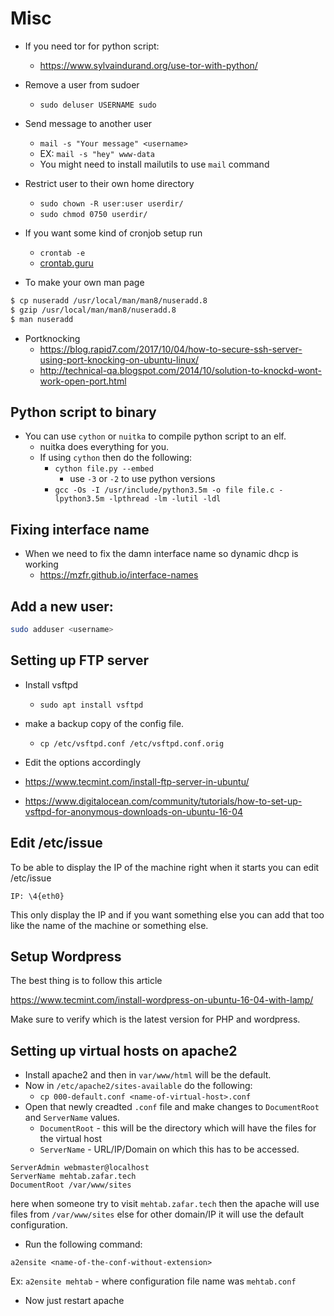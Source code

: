 # Misc

* If you need tor for python script:
    - https://www.sylvaindurand.org/use-tor-with-python/
* Remove a user from sudoer
    - `sudo deluser USERNAME sudo`
* Send message to another user
    - `mail -s "Your message" <username>`
    - EX: `mail -s "hey" www-data`
    - You might need to install mailutils to use `mail` command
* Restrict user to their own home directory
    - `sudo chown -R user:user userdir/`
    - `sudo chmod 0750 userdir/`
* If you want some kind of cronjob setup run
    - `crontab -e`
    - [crontab.guru](https://crontab.guru/)

* To make your own man page

```bash
$ cp nuseradd /usr/local/man/man8/nuseradd.8
$ gzip /usr/local/man/man8/nuseradd.8
$ man nuseradd
```

* Portknocking
    - https://blog.rapid7.com/2017/10/04/how-to-secure-ssh-server-using-port-knocking-on-ubuntu-linux/
    - http://technical-qa.blogspot.com/2014/10/solution-to-knockd-wont-work-open-port.html

## Python script to binary

* You can use `cython` or `nuitka` to compile python script to an elf.
    - nuitka does everything for you.
    - If using `cython` then do the following:
        * `cython file.py --embed`
            - use `-3` or `-2` to use python versions
        * `gcc -Os -I /usr/include/python3.5m -o file file.c -lpython3.5m -lpthread -lm -lutil -ldl`

## Fixing interface name

* When we need to fix the damn interface name so dynamic dhcp is working
    - https://mzfr.github.io/interface-names

## Add a new user:

```bash
sudo adduser <username>
```

## Setting up FTP server

* Install vsftpd
    - `sudo apt install vsftpd`
* make a backup copy of the config file.
    - `cp /etc/vsftpd.conf /etc/vsftpd.conf.orig`
* Edit the options accordingly

* https://www.tecmint.com/install-ftp-server-in-ubuntu/
* https://www.digitalocean.com/community/tutorials/how-to-set-up-vsftpd-for-anonymous-downloads-on-ubuntu-16-04

## Edit /etc/issue

To be able to display the IP of the machine right when it starts you can edit /etc/issue

```
IP: \4{eth0}
```


This only display the IP and if you want something else you can add that too like the name of the machine or something else.


## Setup Wordpress

The best thing is to follow this article

https://www.tecmint.com/install-wordpress-on-ubuntu-16-04-with-lamp/

Make sure to verify which is the latest version for PHP and wordpress.

## Setting up virtual hosts on apache2

* Install apache2 and then in `var/www/html` will be the default.
* Now in `/etc/apache2/sites-available` do the following:
    - `cp 000-default.conf <name-of-virtual-host>.conf`
* Open that newly creadted `.conf` file and make changes to `DocumentRoot` and `ServerName` values.
    - `DocumentRoot` -  this will be the directory which will have the files for the virtual host
    - `ServerName` - URL/IP/Domain on which this has to be accessed.

```
ServerAdmin webmaster@localhost
ServerName mehtab.zafar.tech
DocumentRoot /var/www/sites     
```

here when someone try to visit `mehtab.zafar.tech` then the apache will use files from `/var/www/sites` else for other domain/IP it will use the default configuration.

* Run the following command:

```
a2ensite <name-of-the-conf-without-extension>
```
Ex: `a2ensite mehtab` - where configuration file name was `mehtab.conf`

* Now just restart apache


